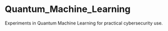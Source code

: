 # Quantum_Machine_Learning
Experiments in Quantum Machine Learning for practical cybersecurity use.
